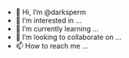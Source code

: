 - 👋 Hi, I’m @darksperm
- 👀 I’m interested in ...
- 🌱 I’m currently learning ...
- 💞️ I’m looking to collaborate on ...
- 📫 How to reach me ...

<!---
darksperm/darksperm is a ✨ special ✨ repository because its `README.md` (this file) appears on your GitHub profile.
You can click the Preview link to take a look at your changes.
--->
